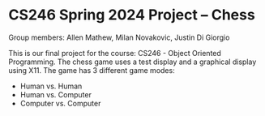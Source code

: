 # CS246 Spring 2024 Project – Chess

Group members: Allen Mathew, Milan Novakovic, Justin Di Giorgio

This is our final project for the course: CS246 - Object Oriented Programming. The chess game uses a test display and a graphical display using X11. The game has 3 different game modes:

- Human vs. Human
- Human vs. Computer
- Computer vs. Computer
